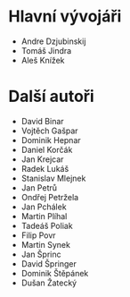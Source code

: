 # Hlavní vývojáři

- Andre Dzjubinskij
- Tomáš Jindra
- Aleš Knížek

# Další autoři

- David Binar
- Vojtěch Gašpar
- Dominik Hepnar
- Daniel Korčák
- Jan Krejcar
- Radek Lukáš
- Stanislav Mlejnek
- Jan Petrů
- Ondřej Petržela
- Jan Pchálek
- Martin Plíhal
- Tadeáš Poliak
- Filip Povr
- Martin Synek
- Jan Šprinc
- David Špringer
- Dominik Štěpánek
- Dušan Žatecký

